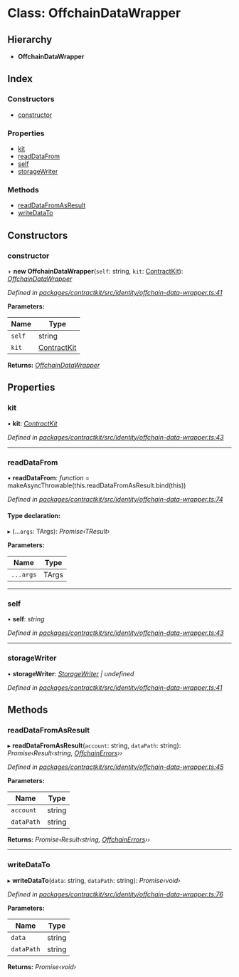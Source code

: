 # Class: OffchainDataWrapper

## Hierarchy

* **OffchainDataWrapper**

## Index

### Constructors

* [constructor](_identity_offchain_data_wrapper_.offchaindatawrapper.md#constructor)

### Properties

* [kit](_identity_offchain_data_wrapper_.offchaindatawrapper.md#kit)
* [readDataFrom](_identity_offchain_data_wrapper_.offchaindatawrapper.md#readdatafrom)
* [self](_identity_offchain_data_wrapper_.offchaindatawrapper.md#self)
* [storageWriter](_identity_offchain_data_wrapper_.offchaindatawrapper.md#storagewriter)

### Methods

* [readDataFromAsResult](_identity_offchain_data_wrapper_.offchaindatawrapper.md#readdatafromasresult)
* [writeDataTo](_identity_offchain_data_wrapper_.offchaindatawrapper.md#writedatato)

## Constructors

###  constructor

\+ **new OffchainDataWrapper**(`self`: string, `kit`: [ContractKit](_kit_.contractkit.md)): *[OffchainDataWrapper](_identity_offchain_data_wrapper_.offchaindatawrapper.md)*

*Defined in [packages/contractkit/src/identity/offchain-data-wrapper.ts:41](https://github.com/celo-org/celo-monorepo/blob/master/packages/contractkit/src/identity/offchain-data-wrapper.ts#L41)*

**Parameters:**

Name | Type |
------ | ------ |
`self` | string |
`kit` | [ContractKit](_kit_.contractkit.md) |

**Returns:** *[OffchainDataWrapper](_identity_offchain_data_wrapper_.offchaindatawrapper.md)*

## Properties

###  kit

• **kit**: *[ContractKit](_kit_.contractkit.md)*

*Defined in [packages/contractkit/src/identity/offchain-data-wrapper.ts:43](https://github.com/celo-org/celo-monorepo/blob/master/packages/contractkit/src/identity/offchain-data-wrapper.ts#L43)*

___

###  readDataFrom

• **readDataFrom**: *function* = makeAsyncThrowable(this.readDataFromAsResult.bind(this))

*Defined in [packages/contractkit/src/identity/offchain-data-wrapper.ts:74](https://github.com/celo-org/celo-monorepo/blob/master/packages/contractkit/src/identity/offchain-data-wrapper.ts#L74)*

#### Type declaration:

▸ (...`args`: TArgs): *Promise‹TResult›*

**Parameters:**

Name | Type |
------ | ------ |
`...args` | TArgs |

___

###  self

• **self**: *string*

*Defined in [packages/contractkit/src/identity/offchain-data-wrapper.ts:43](https://github.com/celo-org/celo-monorepo/blob/master/packages/contractkit/src/identity/offchain-data-wrapper.ts#L43)*

___

###  storageWriter

• **storageWriter**: *[StorageWriter](_identity_offchain_storage_writers_.storagewriter.md) | undefined*

*Defined in [packages/contractkit/src/identity/offchain-data-wrapper.ts:41](https://github.com/celo-org/celo-monorepo/blob/master/packages/contractkit/src/identity/offchain-data-wrapper.ts#L41)*

## Methods

###  readDataFromAsResult

▸ **readDataFromAsResult**(`account`: string, `dataPath`: string): *Promise‹Result‹string, [OffchainErrors](../modules/_identity_offchain_data_wrapper_.md#offchainerrors)››*

*Defined in [packages/contractkit/src/identity/offchain-data-wrapper.ts:45](https://github.com/celo-org/celo-monorepo/blob/master/packages/contractkit/src/identity/offchain-data-wrapper.ts#L45)*

**Parameters:**

Name | Type |
------ | ------ |
`account` | string |
`dataPath` | string |

**Returns:** *Promise‹Result‹string, [OffchainErrors](../modules/_identity_offchain_data_wrapper_.md#offchainerrors)››*

___

###  writeDataTo

▸ **writeDataTo**(`data`: string, `dataPath`: string): *Promise‹void›*

*Defined in [packages/contractkit/src/identity/offchain-data-wrapper.ts:76](https://github.com/celo-org/celo-monorepo/blob/master/packages/contractkit/src/identity/offchain-data-wrapper.ts#L76)*

**Parameters:**

Name | Type |
------ | ------ |
`data` | string |
`dataPath` | string |

**Returns:** *Promise‹void›*
